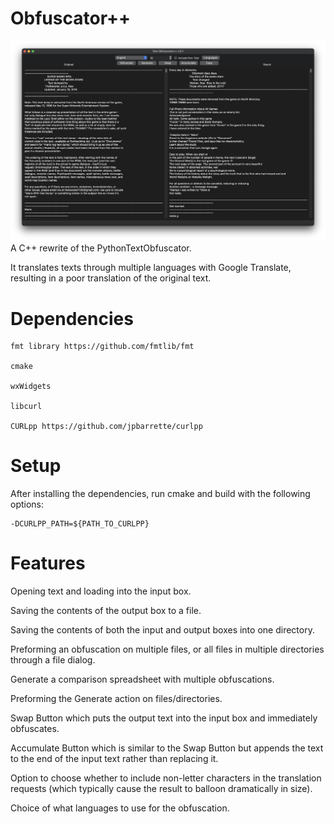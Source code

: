 
# Obfuscator++

![Example](examples/Screen%20Shot%202022-11-24%20at%203.12.43%20AM.png)
A C++ rewrite of the PythonTextObfuscator.

It translates texts through multiple languages with Google Translate, resulting in a poor translation of the original text.

  

# Dependencies

    fmt library https://github.com/fmtlib/fmt

    cmake

    wxWidgets

    libcurl

    CURLpp https://github.com/jpbarrette/curlpp

# Setup
After installing the dependencies, run cmake and build with the following options:

    -DCURLPP_PATH=${PATH_TO_CURLPP}

# Features
Opening text and loading into the input box.

Saving the contents of the output box to a file.

Saving the contents of both the input and output boxes into one directory.

Preforming an obfuscation on multiple files, or all files in multiple directories through a file dialog.

Generate a comparison spreadsheet with multiple obfuscations.

Preforming the Generate action on files/directories.

Swap Button which puts the output text into the input box and immediately obfuscates.

Accumulate Button which is similar to the Swap Button but appends the text to the end of the input text rather than replacing it.

Option to choose whether to include non-letter characters in the translation requests (which typically cause the result to balloon dramatically in size).

Choice of what languages to use for the obfuscation.
